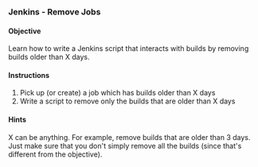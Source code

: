 ### Jenkins - Remove Jobs

#### Objective 

Learn how to write a Jenkins script that interacts with builds by removing builds older than X days.

#### Instructions

1. Pick up (or create) a job which has builds older than X days
2. Write a script to remove only the builds that are older than X days

#### Hints

X can be anything. For example, remove builds that are older than 3 days. Just make sure that you don't simply remove all the builds (since that's different from the objective).
